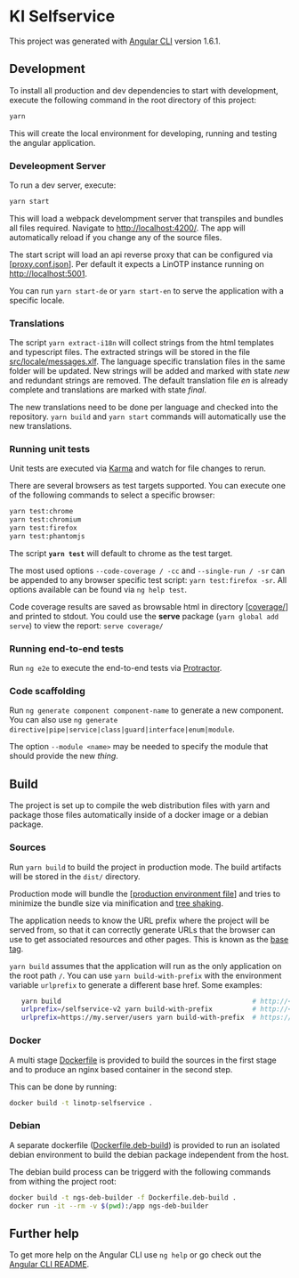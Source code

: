 # KI Selfservice

This project was generated with [Angular CLI](https://github.com/angular/angular-cli) version 1.6.1.

## Development

To install all production and dev dependencies to start with development, execute the following command in the root directory of this project:

```bash
yarn
```

This will create the local environment for developing, running and testing the angular application.

### Develeopment Server

To run a dev server, execute:

```bash
yarn start
```

This will load a webpack develompment server that transpiles and bundles all files required. Navigate to [http://localhost:4200/](http://localhost:4200/). The app will automatically reload if you change any of the source files.

The start script will load an api reverse proxy that can be configured via [[proxy.conf.json](proxy.conf.json)]. Per default it expects a LinOTP instance running on [http://localhost:5001](http://localhost:5001).

You can run `yarn start-de` or `yarn start-en` to serve the application with a specific locale.

### Translations

The script `yarn extract-i18n` will collect strings from the html templates and typescript files. The extracted strings will be stored in the file [src/locale/messages.xlf](src/locale/messages.xlf). The language specific translation files in the same folder will be updated. New strings will be added and marked with state _new_ and redundant strings are removed. The default translation file _en_ is already complete and translations are marked with state _final_.

The new translations need to be done per language and checked into the repository. `yarn build` and `yarn start` commands will automatically use the new translations.

### Running unit tests

Unit tests are executed via [Karma](https://karma-runner.github.io) and watch for file changes to rerun.

There are several browsers as test targets supported. You can execute one of the following commands to select a specific browser:

```bash
yarn test:chrome
yarn test:chromium
yarn test:firefox
yarn test:phantomjs
```

The script **`yarn test`** will default to chrome as the test target.

The most used options `--code-coverage / -cc` and `--single-run / -sr` can be appended to any browser specific test script: `yarn test:firefox -sr`. All options available can be found via `ng help test`.

Code coverage results are saved as browsable html in directory [[coverage/](coverage/)] and printed to stdout. You could use the **serve** package (`yarn global add serve`) to view the report: `serve coverage/`

### Running end-to-end tests

Run `ng e2e` to execute the end-to-end tests via [Protractor](http://www.protractortest.org/).

### Code scaffolding

Run `ng generate component component-name` to generate a new component. You can also use `ng generate directive|pipe|service|class|guard|interface|enum|module`.

The option `--module <name>` may be needed to specify the module that should provide the new _thing_.

## Build

The project is set up to compile the web distribution files with yarn and package those files automatically inside of a docker image or a debian package.

### Sources

Run `yarn build` to build the project in production mode. The build artifacts will be stored in the `dist/` directory.

Production mode will bundle the [[production environment file](src/environments/environment.prod.ts)] and tries to minimize the bundle size via minification and [tree shaking](https://webpack.js.org/guides/tree-shaking/).

The application needs to know the URL prefix where the project will be served from, so that it can correctly generate URLs that the browser can use to get associated resources and other pages. This is known as the [base tag](https://angular.io/guide/deployment#the-base-tag).

`yarn build` assumes that the application will run as the only application on the root path `/`. You can use `yarn build-with-prefix` with the environment variable `urlprefix` to generate a different base href. Some examples:

```bash
   yarn build                                                # http://<hostname>
   urlprefix=/selfservice-v2 yarn build-with-prefix          # http://<hostname>/selfservice-v2
   urlprefix=https://my.server/users yarn build-with-prefix  # https://my.server/users
```



### Docker

A multi stage [Dockerfile](Dockerfile) is provided to build the sources in the first stage and to produce an nginx based container in the second step.

This can be done by running:

```bash
docker build -t linotp-selfservice .
```

### Debian

A separate dockerfile ([Dockerfile.deb-build](Dockerfile.deb-build)) is provided to run an isolated debian environment to build the debian package independent from the host.

The debian build process can be triggerd with the following commands from withing the project root:

```bash
docker build -t ngs-deb-builder -f Dockerfile.deb-build .
docker run -it --rm -v $(pwd):/app ngs-deb-builder
```

## Further help

To get more help on the Angular CLI use `ng help` or go check out the [Angular CLI README](https://github.com/angular/angular-cli/blob/master/README.md).
